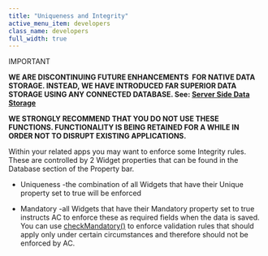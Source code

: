 ```yaml
---
title: "Uniqueness and Integrity"
active_menu_item: developers
class_name: developers
full_width: true
---
```



IMPORTANT

**WE ARE DISCONTINUING FUTURE ENHANCEMENTS  FOR NATIVE DATA STORAGE. INSTEAD, WE HAVE INTRODUCED FAR SUPERIOR DATA STORAGE USING ANY CONNECTED DATABASE. See: [Server Side Data Storage](../../../../data-storage/server-side-data-storage/)**

**WE STRONGLY RECOMMEND THAT YOU DO NOT USE THESE FUNCTIONS. FUNCTIONALITY IS BEING RETAINED FOR A WHILE IN ORDER NOT TO DISRUPT EXISTING APPLICATIONS.**

Within your related apps you may want to enforce some Integrity rules. These are controlled by 2 Widget properties that can be found in the Database section of the Property bar.

 - Uniqueness -the combination of all Widgets that have their Unique property set to true will be enforced

 - Mandatory -all Widgets that have their Mandatory property set to true instructs AC to enforce these as required fields when the data is saved. You can use [checkMandatory()](../../../../scripting-apis/client-api/widget-functions/checkmandatory) to enforce validation rules that should apply only under certain circumstances and therefore should not be enforced by AC.

